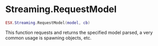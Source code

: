 # Streaming.RequestModel

```lua
ESX.Streaming.RequestModel(model, cb)
```

This function requests and returns the specified model parsed, a very common usage is spawning objects, etc.
